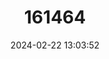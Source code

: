 ---
title: "161464"
category: "Leucoraja circularis"
draft: false
date: 2024-02-22 13:03:52
languages:
  English: ["Sandy Skate"]
---